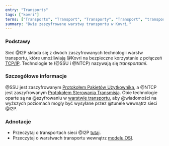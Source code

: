 ```yaml
---
entry: "Transports"
tags: ["kovri"]
terms: ["Transports", "Transport", "Transporty", "Transport", "transportowi", "transportem", "transportami", "transportowej", "transportu"]
summary: "Dwie zaszyfrowane warstwy transportu w Kovri."
---
```


### Podstawy

Sieć @I2P składa się z dwóch zaszyfrowanych technologii warstw transportu, które umożliwiają @Kovri na bezpieczne korzystanie z połączeń [TCP/IP](https://en.wikipedia.org/wiki/Tcp/ip). Technologie te (@SSU i @NTCP) nazywają się *transportami*.

### Szczegółowe informacje

@SSU jest zaszyfrowanym [Protokołem Pakietów Użytkownika](https://en.wikipedia.org/wiki/User_Datagram_Protocol), a @NTCP jest zaszyfrowanym [Protokołem Sterowania Transmisją](https://en.wikipedia.org/wiki/Transmission_Control_Protocol). Obie technologie oparte są na @szyfrowaniu w [warstwie transportu](https://en.wikipedia.org/wiki/Transport_layer), aby @wiadomości na wyższych poziomach mogły być wysyłane przez @tunele wewnątrz sieci @I2P.

### Adnotacje

- Przeczytaj o transportach sieci @I2P [tutaj](https://geti2p.net/en/docs/transport).
- Przeczytaj o warstwach transportu wewnątrz [modelu OSI](https://en.wikipedia.org/wiki/OSI_model).
